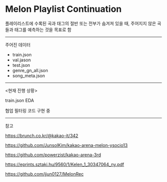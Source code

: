 # Melon Playlist Continuation

플레이리스트에 수록된 곡과 태그의 절반 또는 전부가 숨겨져 있을 때, 
주어지지 않은 곡들과 태그를 예측하는 것을 목표로 함




-----------------------
주어진 데이터
- train.json
- val.jason
- test.json
- genre_gn_all.json
- song_meta.json

-------------------------

<현재 진행 상황>

train.json EDA

협업 필터링 코드 구현 중





----------------------------
참고

https://brunch.co.kr/@kakao-it/342

https://github.com/JunsolKim/kakao-arena-melon-ysocio13

https://github.com/powerzist/kakao-arena-3rd

https://eprints.sztaki.hu/9560/1/Kelen_1_30347064_ny.pdf

https://github.com/jjun0127/MelonRec
